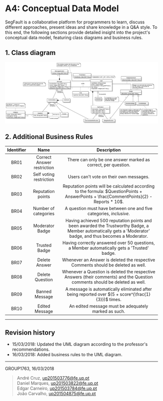 # A4: Conceptual Data Model
SegFault is a collaborative platform for programmers to learn, discuss different approaches, present ideas and share knowledge in a Q&A style.
To this end, the following sections provide detailed insight into the project's conceptual data model, featuring class diagrams and business rules.

## 1. Class diagram
![UML Diagram. Link [here](https://user-images.githubusercontent.com/13498941/37557474-f7d80f2e-29fc-11e8-8b4e-39dadf7cebfc.jpg).](database/UML.jpg)


## 2. Additional Business Rules
| Identifier | Name | Description |
|:----------:|:---------------:|:---------------------------------------------------------------------------:|
| BR01 | Correct Answer restriction | There can only be one answer marked as correct, per question. |
| BR02 | Self voting restriction | Users can't vote on their own messages. |
| BR03 | Reputation points | Reputation points will be calculated according to the formula: $QuestionPoints + AnswerPoints + \frac{CommentPoints}{2} - Reports * 10$. |
| BR04 | Number of categories | A question must have between one and five categories, _inclusive_. |
| BR05 | Moderator Badge | Having achieved 500 reputation points and been awarded the Trustworthy Badge, a Member automatically gets a 'Moderator' badge, and thus becomes a Moderator. |
| BR06 | Trusted Badge | Having correctly answered over 50 questions, a Member automatically gets a 'Trusted' badge. |
| BR07 | Delete Answer | Whenever an Answer is deleted the respective Comments should be deleted as well. |
| BR08 | Delete Question | Whenever a Question is deleted the respective Answers (their comments) and the Question comments should be deleted as well. |
| BR09 | Banned Message | A message is automatically eliminated after being reported over $(5 + score^{\frac{1}{3}})$ times. |
| BR10 | Edited Message | An edited message must be adequately marked as such. |

***

## Revision history

* 15/03/2018: Updated the UML diagram according to the professor's recommendations.
* 16/03/2018: Added business rules to the UML diagram.

***

GROUP1763, 16/03/2018

> André Cruz, up201503776@fe.up.pt  
> Daniel Marques, up201503822@fe.up.pt  
> Edgar Carneiro, up201503784@fe.up.pt  
> João Carvalho, up201504875@fe.up.pt  
